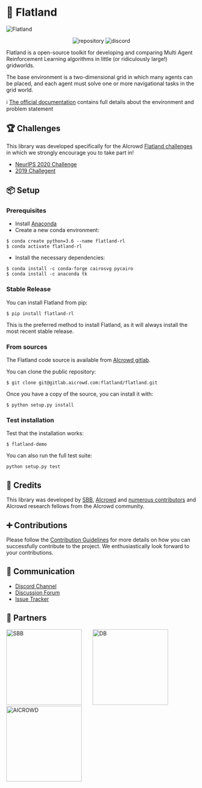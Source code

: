 🚂 Flatland
========

![Flatland](https://i.imgur.com/0rnbSLY.gif)

<center><p>
<img alt="repository" src="https://gitlab.aicrowd.com/flatland/flatland/badges/master/pipeline.svg">
<img alt="discord" src="https://gitlab.aicrowd.com/flatland/flatland/badges/master/coverage.svg">
</p></center>

Flatland is a open-source toolkit for developing and comparing Multi Agent Reinforcement Learning algorithms in little (or ridiculously large!) gridworlds.

The base environment is a two-dimensional grid in which many agents can be placed, and each agent must solve one or more navigational tasks in the grid world. 

ℹ️ [The official documentation](http://flatland.aicrowd.com/) contains full details about the environment and problem statement

🏆 Challenges
---

This library was developed specifically for the AIcrowd [Flatland challenges](http://flatland.aicrowd.com/research/top-challenge-solutions.html) in which we strongly encourage you to take part in!

- [NeurIPS 2020 Challenge](https://www.aicrowd.com/challenges/neurips-2020-flatland-challenge/)
- [2019 Challegent](https://www.aicrowd.com/challenges/flatland-challenge)

📦 Setup
---

### Prerequisites

* Install [Anaconda](https://www.anaconda.com/distribution/)
* Create a new conda environment:

```console
$ conda create python=3.6 --name flatland-rl
$ conda activate flatland-rl
```

* Install the necessary dependencies:

```console
$ conda install -c conda-forge cairosvg pycairo
$ conda install -c anaconda tk  
```

### Stable Release

You can install Flatland from pip:

```console
$ pip install flatland-rl
```

This is the preferred method to install Flatland, as it will always install the most recent stable release.

### From sources

The Flatland code source is available from [AIcrowd gitlab](https://gitlab.aicrowd.com/flatland/flatland).

You can clone the public repository:
```console
$ git clone git@gitlab.aicrowd.com:flatland/flatland.git
```

Once you have a copy of the source, you can install it with:

```console
$ python setup.py install
```

### Test installation

Test that the installation works:

```console
$ flatland-demo
```

You can also run the full test suite:

```console
python setup.py test
```

👥 Credits
---

This library was developed by [SBB](https://www.sbb.ch/en/), [AIcrowd](https://www.aicrowd.com/) and [numerous contributors](http://flatland.aicrowd.com/misc/credits.html) and AIcrowd research fellows from the AIcrowd community. 

➕ Contributions
---
Please follow the [Contribution Guidelines](http://flatland-rl-docs.s3-website.eu-central-1.amazonaws.com/contributing.html) for more details on how you can successfully contribute to the project. We enthusiastically look forward to your contributions.

💬 Communication
---

* [Discord Channel](https://discord.com/invite/hCR3CZG)
* [Discussion Forum](https://discourse.aicrowd.com/c/neurips-2020-flatland-challenge)
* [Issue Tracker](https://gitlab.aicrowd.com/flatland/flatland/issues/)

🔗 Partners
---

<a href="https://sbb.ch" target="_blank" style="margin-right:25px"><img src="https://i.imgur.com/OSCXtde.png" alt="SBB" width="200"/></a> 
<a href="https://www.deutschebahn.com/" target="_blank" style="margin-right:25px"><img src="https://i.imgur.com/pjTki15.png" alt="DB"  width="200"/></a>
<a href="https://www.aicrowd.com" target="_blank"><img src="https://avatars1.githubusercontent.com/u/44522764?s=200&v=4" alt="AICROWD"  width="200"/></a>
